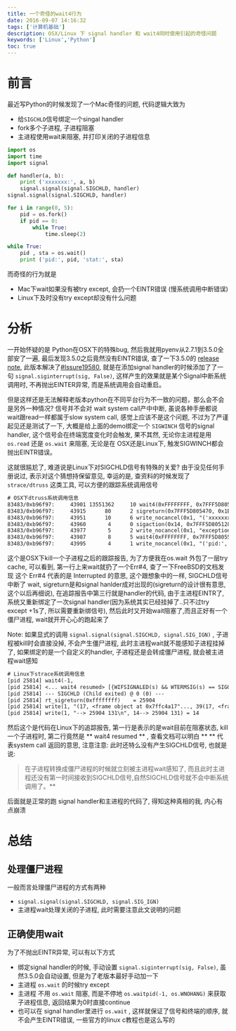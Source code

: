 ```yaml
---
title: 一个奇怪的wait4行为
date: 2016-09-07 14:16:32
tags: ['计算机基础']
description: OSX/Linux 下 signal handler 和 wait4同时使用引起的奇怪问题
keywords: ['Linux','Python']
toc: true
---
```



# 前言

最近写Python的时候发现了一个Mac奇怪的问题, 代码逻辑大致为

+ 给`SIGCHLD`信号绑定一个singal handler
+ fork多个子进程, 子进程阻塞
+ 主进程使用wait来阻塞, 并打印关闭的子进程信息


```python
import os
import time
import signal

def handler(a, b):
    print ('xxxxxxx:', a, b)
    signal.signal(signal.SIGCHLD, handler)
signal.signal(signal.SIGCHLD, handler)

for i in range(0, 5):
    pid = os.fork()
    if pid == 0:
        while True:
            time.sleep(2)

while True:
    pid , sta = os.wait()
    print ('pid:', pid, 'stat:', sta)

```

而奇怪的行为就是

+ Mac下wait如果没有被try except, 会扔一个EINTR错误 (慢系统调用中断错误)
+ Linux下及时没有try except却没有什么问题

# 分析

一开始怀疑的是 Python在OSX下的特殊bug, 然后我就用pyenv从2.7.1到3.5.0全部安了一遍, 最后发现3.5.0之后竟然没有EINTR错误, 查了一下3.5.0的 [release note](https://docs.python.org/3.5/whatsnew/changelog.html#python-3-5-0-final), 此版本解决了[#Issure19580](http://bugs.python.org/issue19850), 就是在添加signal handler的时候添加了了一句 `signal.siginterrupt(sig, False)`, 这样产生的效果就是某个Signal中断系统调用时, 不再抛出EINTER异常, 而是系统调用会自动重启。


但是这样还是无法解释老版本python在不同平台行为不一致的问题，那么会不会是另外一种情况? 信号并不会对 wait system call产中中断, 虽说各种手册都说wait跟read一样都属于slow system call, 感觉上应该不是这个问题, 不过为了严谨起见还是测试了一下, 大概是给上面的demo绑定一个 `SIGWINCH` 信号的signal handler, 这个信号会在终端宽度变化时会触发, 果不其然, 无论你主进程是用 `os.read` 还是 `os.wait` 来阻塞, 无论是在 OSX还是Linux下, 触发SIGWINCH都会抛出EINTR错误。


这就很尴尬了, 难道说是Linux下对SIGCHLD信号有特殊的关爱? 由于没见任何手册说过, 表示对这个猜想持保留意见, 幸运的是, 查资料的时候发现了 `strace/dtruss` 这类工具, 可以方便的跟踪系统调用信号 


```txt
# OSX下dtruss系统调用信息
83483/0xb96f97:     43901 13551362     10 wait4(0xFFFFFFFF, 0x7FFF5D80553C, 0x0)                 = -1 Err#4
83483/0xb96f97:     43915      80      2 sigreturn(0x7FFF5D805470, 0x1E, 0x0)            = 0 Err#-2
83483/0xb96f97:     43951      10      6 write_nocancel(0x1, "('xxxxxxx:', 20, <frame object at 0x102970c90>)\n\0", 0x30)                = 48 0
83483/0xb96f97:     43960       4      0 sigaction(0x14, 0x7FFF5D805128, 0x7FFF5D805150)                 = 0 0
83483/0xb96f97:     43977       5      2 write_nocancel(0x1, "exception\n\0", 0xA)               = 10 0
83483/0xb96f97:     43987       8      5 wait4(0xFFFFFFFF, 0x7FFF5D80553C, 0x0)          = 83520 0
83483/0xb96f97:     43995       4      1 write_nocancel(0x1, "('pid:', 83520, 'stat:', 9)\n\0", 0x1C)            = 28 0
```

这个是OSX下kill一个子进程之后的跟踪报告, 为了方便我在os.wait 外包了一层try cache, 可以看到, 第一行上来wait就扔了一个Err#4, 查了一下FreeBSD的文档发现 这个 Err#4 代表的是 Interrupted 的意思, 这个跟想象中的一样, SIGCHLD信号中断了 wait, sigreturn是和signal hanlder成对出现的(sigreturn的设计很有意思, 这个以后再细说), 在追踪报告中第三行就是handler的代码, 由于主进程EINTR了, 系统又重新绑定了一次signal handler(因为系统其实已经挂掉了..只不过try except +1s了, 所以需要重新绑信号), 然后此时又开始wait阻塞了,而且正好有一个僵尸进程, wait就开开心心的跑起来了

Note: 如果显式的调用 `signal.signal(signal.SIGCHLD, signal.SIG_IGN)` , 子进程被kill时会直接没掉, 不会产生僵尸进程, 此时主进程wait就不能感知子进程挂掉了, 如果绑定的是一个自定义的handler, 子进程还是会转成僵尸进程, 就会被主进程wait感知


```txt
# Linux下strace系统调用信息
[pid 25814] wait4(-1,
[pid 25814] <... wait4 resumed> [{WIFSIGNALED(s) && WTERMSIG(s) == SIGQUIT && WCOREDUMP(s)}], 0, NULL) = 25904
[pid 25814] --- SIGCHLD (Child exited) @ 0 (0) ---
[pid 25814] rt_sigreturn(0xffffffff)    = 25904
[pid 25814] write(1, "(17, <frame object at 0x7ffc4a17"..., 39(17, <frame object at 0x7ffc4a171910>)) = 39
[pid 25814] write(1, "--> 25904 131\n", 14--> 25904 131) = 14
```

然后这个是代码在Linux下的追踪报告, 第一行是表示的是wait目前在阻塞状态, kill一个子进程时, 第二行竟然是 ** wait4 resumed ** , 查看文档可以明白 ** <xxxx resumed> ** 代表system call 返回的意思, 注意注意: 此时还特么没有产生SIGCHLD信号, 也就是说:

> 在子进程转换成僵尸进程的时候就立刻被主进程wait感知了, 而且此时主进程还没有第一时间接收到SIGCHLD信号,自然SIGCHLD信号就不会中断系统调用了。** 

后面就是正常的跑 signal handler和主进程的代码了, 得知这种真相的我, 内心有点崩溃


# 总结


## 处理僵尸进程

一般而言处理僵尸进程的方式有两种

+ `signal.signal(signal.SIGCHLD, signal.SIG_IGN)`
+ 主进程wait处理关闭的子进程, 此时需要注意此文说明的问题


## 正确使用wait

为了不抛出EINTR异常, 可以有以下方式

+ 绑定signal handler的时候, 手动设置 `signal.siginterrupt(sig, False)`, 虽然3.5.0会自动设置, 但是为了老版本最好手动加一下
+ 主进程 `os.wait` 的时候try except
+ 主进程 不用 `os.wait` 阻塞, 而是不停地 `os.waitpid(-1, os.WNOHANG)` 来获取子进程信息, 返回结果为0时直接continue
+ 也可以在 signal handler里进行 `os.wait` , 这样就保证了信号和终端的顺序, 就不会产生EINTR错误, 一些官方的linux c教程也是这么写的



